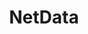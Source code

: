 ---
blog: https://netdata.cloud/blog/
facebook: https://facebook.com/linuxnetdata
git: https://github.com/netdata/netdata
linkedin: https://linkedin.com/company/netdata-cloud
logohandle: netdatacloud
sort: netdata
title: NetData
twitter: https://x.com/linuxnetdata
website: https://www.netdata.cloud/
youtube: https://youtube.com/c/Netdata
---